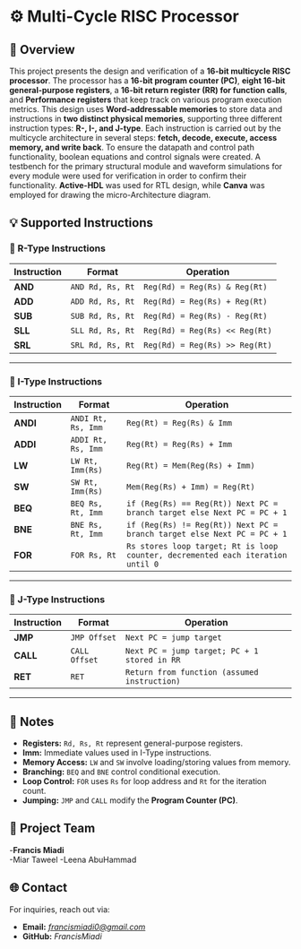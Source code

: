 # ⚙️ Multi-Cycle RISC Processor

## 📌 Overview  
This project presents the design and verification of a **16-bit multicycle RISC processor**. The processor has a **16-bit program counter (PC)**, **eight 16-bit general-purpose registers**, a **16-bit return register (RR) for function calls**, and **Performance registers** that keep track on various program execution metrics. This design uses **Word-addressable memories** to store data and instructions in **two distinct physical memories**, supporting three different instruction types: **R-, I-, and J-type**. Each instruction is carried out by the multicycle architecture in several steps: **fetch, decode, execute, access memory, and write back**. To ensure the datapath and control path functionality, boolean equations and control signals were created. A testbench for the primary structural module and waveform simulations for every module were used for verification in order to confirm their functionality. **Active-HDL** was used for RTL design, while **Canva** was employed for drawing the micro-Architecture diagram.

## 💡 Supported Instructions

### 🔹 R-Type Instructions  
| **Instruction** | **Format** | **Operation** |
|---------------|------------|-----------------------------|
| **AND**  | `AND Rd, Rs, Rt` | `Reg(Rd) = Reg(Rs) & Reg(Rt)` |
| **ADD**  | `ADD Rd, Rs, Rt` | `Reg(Rd) = Reg(Rs) + Reg(Rt)` |
| **SUB**  | `SUB Rd, Rs, Rt` | `Reg(Rd) = Reg(Rs) - Reg(Rt)` |
| **SLL**  | `SLL Rd, Rs, Rt` | `Reg(Rd) = Reg(Rs) << Reg(Rt)` |
| **SRL**  | `SRL Rd, Rs, Rt` | `Reg(Rd) = Reg(Rs) >> Reg(Rt)` |

---

### 🔹 I-Type Instructions  
| **Instruction** | **Format** | **Operation** |
|---------------|------------|-----------------------------|
| **ANDI**  | `ANDI Rt, Rs, Imm` | `Reg(Rt) = Reg(Rs) & Imm` |
| **ADDI**  | `ADDI Rt, Rs, Imm` | `Reg(Rt) = Reg(Rs) + Imm` |
| **LW**    | `LW Rt, Imm(Rs)`  | `Reg(Rt) = Mem(Reg(Rs) + Imm)` |
| **SW**    | `SW Rt, Imm(Rs)`  | `Mem(Reg(Rs) + Imm) = Reg(Rt)` |
| **BEQ**   | `BEQ Rs, Rt, Imm` | `if (Reg(Rs) == Reg(Rt)) Next PC = branch target else Next PC = PC + 1` |
| **BNE**   | `BNE Rs, Rt, Imm` | `if (Reg(Rs) != Reg(Rt)) Next PC = branch target else Next PC = PC + 1` |
| **FOR**   | `FOR Rs, Rt`      | `Rs stores loop target; Rt is loop counter, decremented each iteration until 0` |

---

### 🔹 J-Type Instructions  
| **Instruction** | **Format** | **Operation** |
|---------------|------------|-----------------------------|
| **JMP**  | `JMP Offset`  | `Next PC = jump target` |
| **CALL** | `CALL Offset` | `Next PC = jump target; PC + 1 stored in RR` |
| **RET**  | `RET`         | `Return from function (assumed instruction)` |

---

## 📄 Notes  
- **Registers:** `Rd, Rs, Rt` represent general-purpose registers.  
- **Imm:** Immediate values used in I-Type instructions.  
- **Memory Access:** `LW` and `SW` involve loading/storing values from memory.  
- **Branching:** `BEQ` and `BNE` control conditional execution.  
- **Loop Control:** `FOR` uses `Rs` for loop address and `Rt` for the iteration count.  
- **Jumping:** `JMP` and `CALL` modify the **Program Counter (PC)**.  


## 🤝 Project Team
-**Francis Miadi**  
-Miar Taweel 
-Leena AbuHammad

## 🌐 Contact  
For inquiries, reach out via:  
- **Email:** *francismiadi0@gmail.com*  
- **GitHub:** *FrancisMiadi*  
